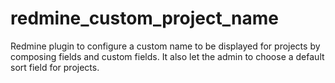 redmine_custom_project_name
============================

Redmine plugin to configure a custom name to be displayed for projects by composing fields and custom fields. It also let the admin to choose a default sort field for projects.
